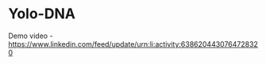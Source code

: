 # Yolo-DNA


Demo video - https://www.linkedin.com/feed/update/urn:li:activity:6386204430764728320


